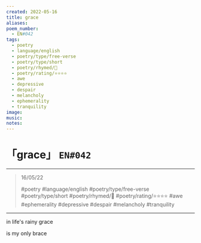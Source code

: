 ```yaml
---
created: 2022-05-16
title: grace
aliases:
poem_number:
  - EN#042
tags:
  - poetry
  - language/english
  - poetry/type/free-verse
  - poetry/type/short
  - poetry/rhymed/🔴
  - poetry/rating/⭐⭐⭐⭐
  - awe
  - depressive
  - despair
  - melancholy
  - ephemerality
  - tranquility
image:
music:
notes:
---
```

# 「grace」 `EN#042`

---

> 16/05/22
> 
> #poetry 
> #language/english 
> #poetry/type/free-verse #poetry/type/short 
> #poetry/rhymed/🔴 
> #poetry/rating/⭐⭐⭐⭐ 
> #awe #ephemerality #depressive #despair #melancholy #tranquility 

---

in
life's
rainy
grace

is
my
only
brace
